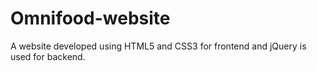 # Omnifood-website
A website developed using HTML5 and CSS3 for frontend and jQuery is used for backend.
